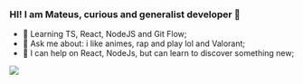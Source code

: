 ### HI! I am Mateus, curious and generalist developer 👋

- 🌱 Learning TS, React, NodeJS and Git Flow;
- 💬 Ask me about: i like animes, rap and play lol and Valorant;
- 👯 I can help on React, NodeJs, but can learn to discover something new;

![](https://media.giphy.com/media/13oDNx11SKUKha/giphy.gif)

<!--
**mugarate12/mugarate12** is a ✨ _special_ ✨ repository because its `README.md` (this file) appears on your GitHub profile.

Here are some ideas to get you started:

- 🔭 I’m currently working on ...
- 🌱 I’m currently learning ...
- 👯 I’m looking to collaborate on ...
- 🤔 I’m looking for help with ...
- 💬 Ask me about ...
- 📫 How to reach me: ...
- 😄 Pronouns: ...
- ⚡ Fun fact: ...
-->
